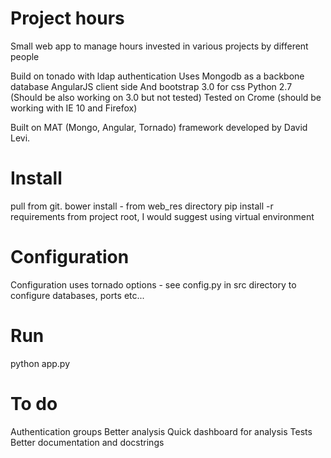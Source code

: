 # Project hours
Small web app to manage hours invested in various projects by different people

Build on tonado with ldap authentication
Uses Mongodb as a backbone database
AngularJS client side
And bootstrap 3.0 for css
Python 2.7 (Should be also working on 3.0 but not tested)
Tested on Crome (should be working with IE 10 and Firefox)

Built on MAT (Mongo, Angular, Tornado) framework developed by David Levi.

# Install
pull from git.
bower install - from web_res directory
pip install -r requirements from project root, I would suggest using virtual environment

# Configuration
Configuration uses tornado options - see config.py in src directory to configure databases, ports etc...

# Run
python app.py

# To do
Authentication groups
Better analysis
Quick dashboard for analysis
Tests
Better documentation and docstrings
